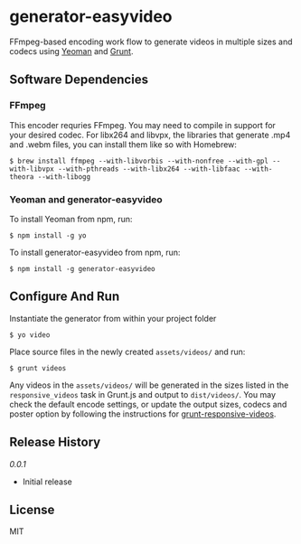 # generator-easyvideo 

FFmpeg-based encoding work flow to generate videos in multiple sizes and codecs using [Yeoman](http://yeoman.io/) and [Grunt](http://gruntjs.com/).

## Software Dependencies

### FFmpeg

This encoder requries FFmpeg. You may need to compile in support for your desired codec. For libx264 and libvpx, the libraries that generate .mp4 and .webm files, you can install them like so with Homebrew:

```
$ brew install ffmpeg --with-libvorbis --with-nonfree --with-gpl --with-libvpx --with-pthreads --with-libx264 --with-libfaac --with-theora --with-libogg
```

### Yeoman and generator-easyvideo

To install Yeoman from npm, run:

```
$ npm install -g yo
```

To install generator-easyvideo from npm, run:

```
$ npm install -g generator-easyvideo
```

## Configure And Run

Instantiate the generator from within your project folder

```
$ yo video
```

Place source files in the newly created `assets/videos/` and run:

```
$ grunt videos
```

Any videos in the `assets/videos/` will be generated in the sizes listed in the `responsive_videos` task in Grunt.js and output to `dist/videos/`. You may check the default encode settings, or update the output sizes, codecs and poster option by following the instructions for [grunt-responsive-videos](https://github.com/sjwilliams/grunt-responsive-videos).
    
## Release History

*0.0.1*

* Initial release

## License

MIT

